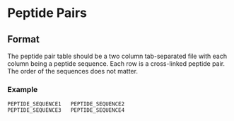 # Peptide Pairs

## Format

The peptide pair table should be a two column tab-separated file with each column being a peptide sequence. Each row is a cross-linked peptide pair. The order of the sequences does not matter.

### Example

```tsv
PEPTIDE_SEQUENCE1	PEPTIDE_SEQUENCE2
PEPTIDE_SEQUENCE3	PEPTIDE_SEQUENCE4
```
